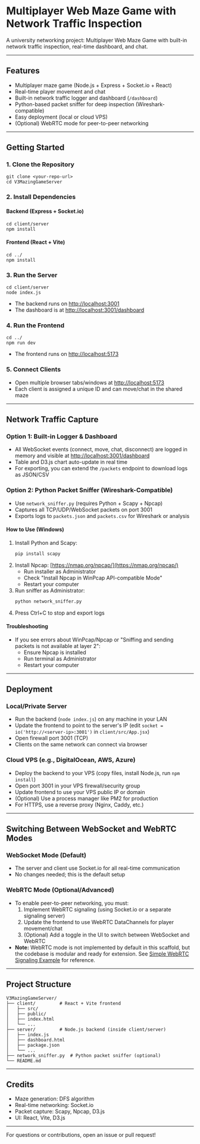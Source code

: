 # Multiplayer Web Maze Game with Network Traffic Inspection

A university networking project: Multiplayer Web Maze Game with built-in network traffic inspection, real-time dashboard, and chat.

---

## Features
- Multiplayer maze game (Node.js + Express + Socket.io + React)
- Real-time player movement and chat
- Built-in network traffic logger and dashboard (`/dashboard`)
- Python-based packet sniffer for deep inspection (Wireshark-compatible)
- Easy deployment (local or cloud VPS)
- (Optional) WebRTC mode for peer-to-peer networking

---

## Getting Started

### 1. Clone the Repository
```
git clone <your-repo-url>
cd V3MazingGameServer
```

### 2. Install Dependencies
#### Backend (Express + Socket.io)
```
cd client/server
npm install
```
#### Frontend (React + Vite)
```
cd ../
npm install
```

### 3. Run the Server
```
cd client/server
node index.js
```
- The backend runs on [http://localhost:3001](http://localhost:3001)
- The dashboard is at [http://localhost:3001/dashboard](http://localhost:3001/dashboard)

### 4. Run the Frontend
```
cd ../
npm run dev
```
- The frontend runs on [http://localhost:5173](http://localhost:5173)

### 5. Connect Clients
- Open multiple browser tabs/windows at [http://localhost:5173](http://localhost:5173)
- Each client is assigned a unique ID and can move/chat in the shared maze

---

## Network Traffic Capture

### Option 1: Built-in Logger & Dashboard
- All WebSocket events (connect, move, chat, disconnect) are logged in memory and visible at [http://localhost:3001/dashboard](http://localhost:3001/dashboard)
- Table and D3.js chart auto-update in real time
- For exporting, you can extend the `/packets` endpoint to download logs as JSON/CSV

### Option 2: Python Packet Sniffer (Wireshark-Compatible)
- Use `network_sniffer.py` (requires Python + Scapy + Npcap)
- Captures all TCP/UDP/WebSocket packets on port 3001
- Exports logs to `packets.json` and `packets.csv` for Wireshark or analysis

#### How to Use (Windows)
1. Install Python and Scapy:
   ```sh
   pip install scapy
   ```
2. Install Npcap: [https://nmap.org/npcap/](https://nmap.org/npcap/)
   - Run installer as Administrator
   - Check "Install Npcap in WinPcap API-compatible Mode"
   - Restart your computer
3. Run sniffer as Administrator:
   ```sh
   python network_sniffer.py
   ```
4. Press Ctrl+C to stop and export logs

#### Troubleshooting
- If you see errors about WinPcap/Npcap or "Sniffing and sending packets is not available at layer 2":
  - Ensure Npcap is installed
  - Run terminal as Administrator
  - Restart your computer

---

## Deployment

### Local/Private Server
- Run the backend (`node index.js`) on any machine in your LAN
- Update the frontend to point to the server's IP (edit `socket = io('http://<server-ip>:3001')` in `client/src/App.jsx`)
- Open firewall port 3001 (TCP)
- Clients on the same network can connect via browser

### Cloud VPS (e.g., DigitalOcean, AWS, Azure)
- Deploy the backend to your VPS (copy files, install Node.js, run `npm install`)
- Open port 3001 in your VPS firewall/security group
- Update frontend to use your VPS public IP or domain
- (Optional) Use a process manager like PM2 for production
- For HTTPS, use a reverse proxy (Nginx, Caddy, etc.)

---

## Switching Between WebSocket and WebRTC Modes

### WebSocket Mode (Default)
- The server and client use Socket.io for all real-time communication
- No changes needed; this is the default setup

### WebRTC Mode (Optional/Advanced)
- To enable peer-to-peer networking, you must:
  1. Implement WebRTC signaling (using Socket.io or a separate signaling server)
  2. Update the frontend to use WebRTC DataChannels for player movement/chat
  3. (Optional) Add a toggle in the UI to switch between WebSocket and WebRTC
- **Note:** WebRTC mode is not implemented by default in this scaffold, but the codebase is modular and ready for extension. See [Simple WebRTC Signaling Example](https://github.com/webrtc/samples) for reference.

---

## Project Structure
```
V3MazingGameServer/
├── client/         # React + Vite frontend
│   ├── src/
│   ├── public/
│   ├── index.html
│   └── ...
├── server/         # Node.js backend (inside client/server)
│   ├── index.js
│   ├── dashboard.html
│   ├── package.json
│   └── ...
├── network_sniffer.py  # Python packet sniffer (optional)
└── README.md
```

---

## Credits
- Maze generation: DFS algorithm
- Real-time networking: Socket.io
- Packet capture: Scapy, Npcap, D3.js
- UI: React, Vite, D3.js

---

For questions or contributions, open an issue or pull request!
